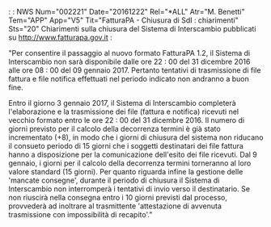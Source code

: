  :  : NWS Num="002221" Date="20161222" Rel="\*ALL" Atr="M. Benetti" Tem="APP" App="V5" Tit="FatturaPA - Chiusura di SdI :  chiarimenti" Sts="20"
Chiarimenti sulla chiusura del Sistema di Interscambio pubblicati su http://www.fatturapa.gov.it :

"Per consentire il passaggio al nuovo formato FatturaPA 1.2, il Sistema di Interscambio non sarà disponibile dalle ore 22 : 00 del 31 dicembre 2016 alle ore 08 : 00 del 09 gennaio 2017.
Pertanto tentativi di trasmissione di file fattura e file notifica effettuati nel periodo indicato
non andranno a buon fine.

Entro il giorno 3 gennaio 2017, il Sistema di Interscambio completerà l'elaborazione e la trasmissione dei file (fattura e notifica) ricevuti nel vecchio formato entro le ore 22 : 00 del 31 dicembre 2016.
Il numero di giorni previsto per il calcolo della decorrenza termini è già stato incrementato (+8),
in modo che i giorni di chiusura del sistema non riducano il consueto periodo di 15 giorni che i soggetti destinatari dei file fattura hanno a disposizione per la comunicazione dell'esito dei file
ricevuti. Dal 9 gennaio, i giorni per il calcolo della decorrenza termini torneranno al loro valore
standard (15 giorni).
Per quanto riguarda infine la gestione delle 'mancate consegne', durante il periodo di chiusura il
Sistema di Interscambio non interromperà i tentativi di invio verso il destinatario.
Se non riuscirà nella consegna entro i 10 giorni previsti dal processo, provvederà ad inoltrare al
trasmittente 'attestazione di avvenuta trasmissione con impossibilità di recapito'." 